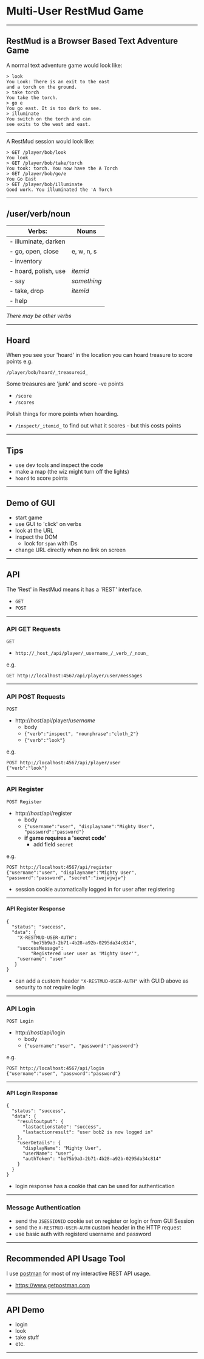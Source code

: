 # Multi-User RestMud Game

---

## RestMud is a Browser Based Text Adventure Game

A normal text adventure game would look like:

~~~~~~~~
> look
You Look: There is an exit to the east
and a torch on the ground.
> take torch
You take the torch.
> go e
You go east. It is too dark to see.
> illuminate
You switch on the torch and can
see exits to the west and east.
~~~~~~~~

---

A RestMud session would look like:

~~~~~~~~
> GET /player/bob/look
You look
> GET /player/bob/take/torch
You took: torch. You now have the A Torch
> GET /player/bob/go/e
You Go East
> GET /player/bob/illuminate
Good work. You illuminated the 'A Torch
~~~~~~~~

---

## /user/verb/noun

| Verbs: | Nouns |
|----|----|
| - illuminate, darken | |
| - go, open, close | e, w, n, s |
| - inventory | |
| - hoard, polish, use | _itemid_ |
| - say | _something_ |
| - take, drop | _itemid_ |
| - help | |

_There may be other verbs_

---

## Hoard

When you see your 'hoard' in the location you can hoard treasure to score points e.g.

`/player/bob/hoard/_treasureid_`

Some treasures are 'junk' and score -ve points

- `/score`
- `/scores`

Polish things for more points when hoarding.

- `/inspect/_itemid_` to find out what it scores - but this costs points

---

## Tips

- use dev tools and inspect the code
- make a map (the wiz might turn off the lights)
- `hoard` to score points

---

## Demo of GUI

- start game
- use GUI to 'click' on verbs
- look at the URL
- inspect the DOM
   - look for `span` with IDs
- change URL directly when no link on screen

---

## API

The 'Rest' in RestMud means it has a 'REST' interface.

- `GET`
- `POST`

---

### API GET Requests

`GET`

- `http://_host_/api/player/_username_/_verb_/_noun_`

e.g.

~~~~~~~~
GET http://localhost:4567/api/player/user/messages
~~~~~~~~

---

### API POST Requests

`POST`

- http://_host_/api/player/_username_ 
    - body
    - `{"verb":"inspect", "nounphrase":"cloth_2"}`
    - `{"verb":"look"}`

e.g.

~~~~~~~~
POST http://localhost:4567/api/player/user
{"verb":"look"}
~~~~~~~~

---

### API Register


`POST Register`

- http://_host_/api/register
	- body
    - `{"username":"user", "displayname":"Mighty User", "password":"password"}`
    - **if game requires a 'secret code'**
        - add field `secret`

e.g.
~~~~~~~~
POST http://localhost:4567/api/register
{"username":"user", "displayname":"Mighty User",
"password":"password", "secret":"iwejwjwjw"}
~~~~~~~~

- session cookie automatically logged in for user after registering

---

#### API Register Response

~~~~~~~~
{
  "status": "success",
  "data": {
    "X-RESTMUD-USER-AUTH": 
         "be75b9a3-2b71-4b28-a92b-0295da34c814",
    "successMessage": 
         "Registered user user as 'Mighty User'",
    "username": "user"
   }
}
~~~~~~~~

- can add a custom header `"X-RESTMUD-USER-AUTH"` with GUID above as security to not require login

---

### API Login

`POST Login`

- http://_host_/api/login
    - body
    - `{"username":"user", "password":"password"}`

e.g.

~~~~~~~~
POST http://localhost:4567/api/login
{"username":"user", "password":"password"}
~~~~~~~~

---

#### API Login Response

~~~~~~~~
{
  "status": "success",
  "data": {
    "resultoutput": {
      "lastactionstate": "success",
      "lastactionresult": "user bob2 is now logged in"
    },
    "userDetails": {
      "displayName": "Mighty User",
      "userName": "user",
      "authToken": "be75b9a3-2b71-4b28-a92b-0295da34c814"
    }
  }
}
~~~~~~~~

- login response has a cookie that can be used for authentication

---

### Message Authentication

- send the `JSESSIONID` cookie set on register or login or from GUI Session
- send the `X-RESTMUD-USER-AUTH` custom header in the HTTP request
- use basic auth with registerd username and password

---

## Recommended API Usage Tool

I use [postman](https://www.getpostman.com/) for most of my interactive REST API usage.

- https://www.getpostman.com

---

## API Demo

- login
- look
- take stuff
- etc.

---
